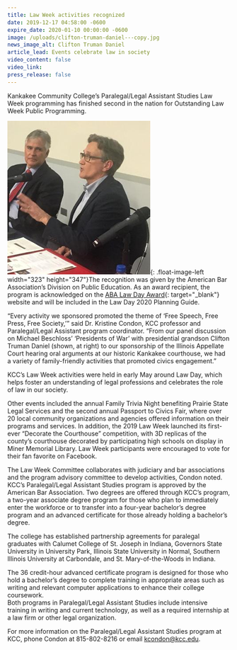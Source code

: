 ```yaml
---
title: Law Week activities recognized
date: 2019-12-17 04:58:00 -0600
expire_date: 2020-01-10 00:00:00 -0600
image: /uploads/clifton-truman-daniel---copy.jpg
news_image_alt: Clifton Truman Daniel
article_lead: Events celebrate law in society
video_content: false
video_link:
press_release: false
---
```


Kankakee Community College’s Paralegal/Legal Assistant Studies Law Week programming has finished second in the nation for Outstanding Law Week Public Programming.

![](/uploads/clifton-truman-daniel---copy.jpg){: .float-image-left width="323" height="347"}The recognition was given by the American Bar Association’s Division on Public Education. As an award recipient, the program is acknowledged on the [ABA Law Day Award](https://www.americanbar.org/groups/public_education/awards/law-day-awards/2019-law-day-award-recipients/){: target="_blank"} website and will be included in the Law Day 2020 Planning Guide.

“Every activity we sponsored promoted the theme of ‘Free Speech, Free Press, Free Society,’” said Dr. Kristine Condon, KCC professor and Paralegal/Legal Assistant program coordinator. “From our panel discussion on Michael Beschloss’ ‘Presidents of War’ with presidential grandson Clifton Truman Daniel (shown, at right) to our sponsorship of the Illinois Appellate Court hearing oral arguments at our historic Kankakee courthouse, we had a variety of family-friendly activities that promoted civics engagement.”

KCC’s Law Week activities were held in early May around Law Day, which helps foster an understanding of legal professions and celebrates the role of law in our society.

Other events included the annual Family Trivia Night benefiting Prairie State Legal Services and the second annual Passport to Civics Fair, where over 20 local community organizations and agencies offered information on their programs and services. In addition, the 2019 Law Week launched its first-ever “Decorate the Courthouse” competition, with 3D replicas of the county’s courthouse decorated by participating high schools on display in Miner Memorial Library. Law Week participants were encouraged to vote for their fan favorite on Facebook.

The Law Week Committee collaborates with judiciary and bar associations and the program advisory committee to develop activities, Condon noted.<br>KCC’s Paralegal/Legal Assistant Studies program is approved by the American Bar Association. Two degrees are offered through KCC’s program, a two-year associate degree program for those who plan to immediately enter the workforce or to transfer into a four-year bachelor’s degree program and an advanced certificate for those already holding a bachelor’s degree.

The college has established partnership agreements for paralegal graduates with Calumet College of St. Joseph in Indiana, Governors State University in University Park, Illinois State University in Normal, Southern Illinois University at Carbondale, and St. Mary-of-the-Woods in Indiana.

The 36 credit-hour advanced certificate program is designed for those who hold a bachelor’s degree to complete training in appropriate areas such as writing and relevant computer applications to enhance their college coursework.<br>Both programs in Paralegal/Legal Assistant Studies include intensive training in writing and current technology, as well as a required internship at a law firm or other legal organization.&nbsp;

For more information on the Paralegal/Legal Assistant Studies program at KCC, phone Condon at 815-802-8216 or email [kcondon@kcc.edu](mailto:kcondon@kcc.edu).